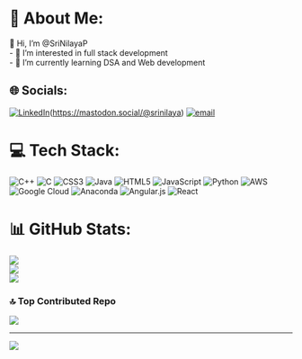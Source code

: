 # 💫 About Me:
 👋 Hi, I’m @SriNilayaP<br>- 👀 I’m interested in full stack development<br>- 🌱 I’m currently learning DSA and Web development


## 🌐 Socials:
[![LinkedIn](https://img.shields.io/badge/LinkedIn-%230077B5.svg?logo=linkedin&logoColor=white)](https://linkedin.com/srinilayap)(https://mastodon.social/@srinilaya) [![email](https://img.shields.io/badge/Email-D14836?logo=gmail&logoColor=white)](mailto:srinilayap@gmail.com) 

# 💻 Tech Stack:
![C++](https://img.shields.io/badge/c++-%2300599C.svg?style=for-the-badge&logo=c%2B%2B&logoColor=white) ![C](https://img.shields.io/badge/c-%2300599C.svg?style=for-the-badge&logo=c&logoColor=white) ![CSS3](https://img.shields.io/badge/css3-%231572B6.svg?style=for-the-badge&logo=css3&logoColor=white) ![Java](https://img.shields.io/badge/java-%23ED8B00.svg?style=for-the-badge&logo=openjdk&logoColor=white) ![HTML5](https://img.shields.io/badge/html5-%23E34F26.svg?style=for-the-badge&logo=html5&logoColor=white) ![JavaScript](https://img.shields.io/badge/javascript-%23323330.svg?style=for-the-badge&logo=javascript&logoColor=%23F7DF1E) ![Python](https://img.shields.io/badge/python-3670A0?style=for-the-badge&logo=python&logoColor=ffdd54) ![AWS](https://img.shields.io/badge/AWS-%23FF9900.svg?style=for-the-badge&logo=amazon-aws&logoColor=white) ![Google Cloud](https://img.shields.io/badge/GoogleCloud-%234285F4.svg?style=for-the-badge&logo=google-cloud&logoColor=white) ![Anaconda](https://img.shields.io/badge/Anaconda-%2344A833.svg?style=for-the-badge&logo=anaconda&logoColor=white) ![Angular.js](https://img.shields.io/badge/angular.js-%23E23237.svg?style=for-the-badge&logo=angularjs&logoColor=white) ![React](https://img.shields.io/badge/react-%2320232a.svg?style=for-the-badge&logo=react&logoColor=%2361DAFB)
# 📊 GitHub Stats:
![](https://github-readme-stats.vercel.app/api?username=srinilayapasupureedi&theme=dark&hide_border=false&include_all_commits=false&count_private=false)<br/>
![](https://nirzak-streak-stats.vercel.app/?user=srinilayapasupureedi&theme=dark&hide_border=false)<br/>
![](https://github-readme-stats.vercel.app/api/top-langs/?username=srinilayapasupureedi&theme=dark&hide_border=false&include_all_commits=false&count_private=false&layout=compact)

### 🔝 Top Contributed Repo
![](https://github-contributor-stats.vercel.app/api?username=srinilayapasupureedi&limit=5&theme=dark&combine_all_yearly_contributions=true)

---
[![](https://visitcount.itsvg.in/api?id=srinilayapasupureedi&icon=0&color=0)](https://visitcount.itsvg.in)

<!-- Proudly created with GPRM ( https://gprm.itsvg.in ) -->
